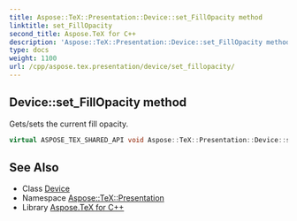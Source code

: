 ```yaml
---
title: Aspose::TeX::Presentation::Device::set_FillOpacity method
linktitle: set_FillOpacity
second_title: Aspose.TeX for C++
description: 'Aspose::TeX::Presentation::Device::set_FillOpacity method. Gets/sets the current fill opacity in C++.'
type: docs
weight: 1100
url: /cpp/aspose.tex.presentation/device/set_fillopacity/
---
```

## Device::set_FillOpacity method


Gets/sets the current fill opacity.

```cpp
virtual ASPOSE_TEX_SHARED_API void Aspose::TeX::Presentation::Device::set_FillOpacity(float value)
```




## See Also

* Class [Device](../)
* Namespace [Aspose::TeX::Presentation](../../)
* Library [Aspose.TeX for C++](../../../)
